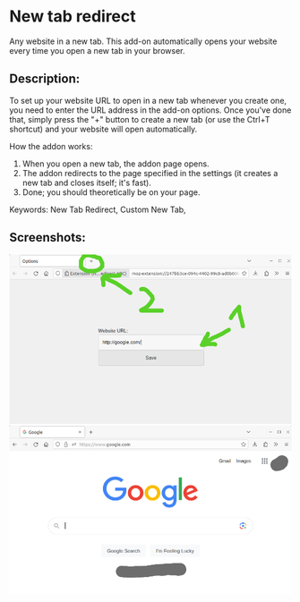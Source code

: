 # New tab redirect

Any website in a new tab. This add-on automatically opens your website every time you open a new tab in your browser.
  
## Description:
To set up your website URL to open in a new tab whenever you create one, you need to enter the URL address in the add-on options. Once you've done that, simply press the "+" button to create a new tab (or use the Ctrl+T shortcut) and your website will open automatically.  
  
How the addon works:  
1. When you open a new tab, the addon page opens.  
2. The addon redirects to the page specified in the settings (it creates a new tab and closes itself; it's fast).  
3. Done; you should theoretically be on your page.  

Keywords: New Tab Redirect, Custom New Tab,
  
## Screenshots:
[![screenshot](screenshot.png)](screenshot.png)
[![screenshot2](screenshot2.png)](screenshot2.png)




